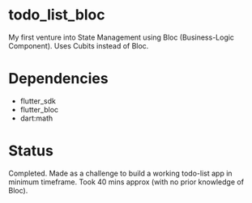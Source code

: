 # todo_list_bloc

My first venture into State Management using Bloc (Business-Logic Component). Uses Cubits instead of Bloc.

# Dependencies
- flutter_sdk
- flutter_bloc
- dart:math

# Status

Completed. Made as a challenge to build a working todo-list app in minimum timeframe. Took 40 mins approx (with no prior knowledge of Bloc).
